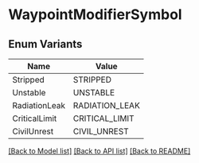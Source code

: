 # WaypointModifierSymbol

## Enum Variants

| Name | Value |
|---- | -----|
| Stripped | STRIPPED |
| Unstable | UNSTABLE |
| RadiationLeak | RADIATION_LEAK |
| CriticalLimit | CRITICAL_LIMIT |
| CivilUnrest | CIVIL_UNREST |


[[Back to Model list]](../README.md#documentation-for-models) [[Back to API list]](../README.md#documentation-for-api-endpoints) [[Back to README]](../README.md)


